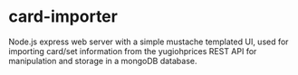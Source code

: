 # card-importer
Node.js express web server with a simple mustache templated UI, used for importing card/set information from the yugiohprices REST API for manipulation and storage in a mongoDB database.
